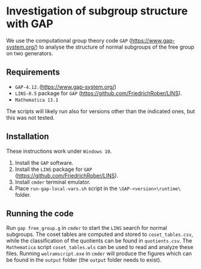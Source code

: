 # Investigation of subgroup structure with GAP

We use the computational group theory code `GAP` (https://www.gap-system.org/) to analyse the structure of normal subgroups of the free group on two generators.

## Requirements

* `GAP-4.12.`(https://www.gap-system.org/)
* `LINS-0.5` package for `GAP` (https://github.com/FriedrichRober/LINS).
* `Mathematica 13.1`

The scripts will likely run also for versions other than the indicated ones, but this was not tested.

## Installation

These instructions work under `Windows 10`. 

1. Install the `GAP` software.
2. Install the `LINS` package for `GAP` (https://github.com/FriedrichRober/LINS).
3. Install `cmder` terminal emulator.
4. Place `run-gap-local-vars.sh` script in the `\GAP-<version>\runtime\` folder.

## Running the code

Run `gap free_group.g` in `cmder` to start the `LINS` search for normal subgroups. The coset tables are computed and stored to `coset_tables.csv`, while the classification of the quotients can be found in `quotients.csv`. The `Mathematica` script `coset_tables.wls` can be used to read and analyze these files. Running `wolramscript.exe` in `cmder` will produce the figures which can be found in the `output` folder (the `output` folder needs to exist).